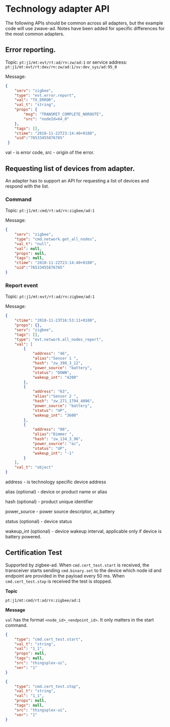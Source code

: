 # Technology adapter API

The following APIs should be common across all adapters, but the example code will use zwave-ad. Notes have been added for specific differences for the most common adapters.

## Error reporting.

Topic: `pt:j1/mt:evt/rt:ad/rn:zw/ad:1` or service address: `pt:j1/mt:evt/rt:dev/rn:zw/ad:1/sv:dev_sys/ad:95_0`

Message:

```json
{
    "serv": "zigbee",
    "type": "evt.error.report",
    "val": "TX_ERROR",
    "val_t": "string",
    "props": {
        "msg": "TRANSMIT_COMPLETE_NOROUTE",
        "src": "nodeId=64_0"
    },
    "tags": [],
    "ctime": "2018-11-22T23:14:40+0100",
    "uid":"76533455876765"
 }
```

val - is error code, src - origin of the error.

## Requesting list of devices from adapter.

An adapter has to support an API for requesting a list of devices and respond with the list.

### Command

Topic: `pt:j1/mt:cmd/rt:ad/rn:zigbee/ad:1`

Message:

```json
{
    "serv": "zigbee",
    "type": "cmd.network.get_all_nodes",
    "val_t": "null",
    "val": null,
    "props": null,
    "tags": null,
    "ctime": "2018-11-22T23:14:40+0100",
    "uid":"76533455876765"
}
```

### Report event

Topic: `pt:j1/mt:evt/rt:ad/rn:zigbee/ad:1`

Message:

```json
{
    "ctime": "2018-11-23T16:53:11+0100",
    "props": {},
    "serv": "zigbee",
    "tags": [],
    "type": "evt.network.all_nodes_report",
    "val": [
        {
            "address": "46",
            "alias":"Sensor 1 ",
            "hash": "zw_398_3_12",
            "power_source": "battery",
            "status": "DOWN",
            "wakeup_int": "4200"
        },
        {
            "address": "63",
            "alias":"Sensor 2 ",
            "hash": "zw_271_1794_4096",
            "power_source": "battery",
            "status": "UP",
            "wakeup_int": "3600"
        },
        {
            "address": "80",
            "alias":"Dimmer ",
            "hash": "zw_134_3_96",
            "power_source": "ac",
            "status": "UP",
            "wakeup_int": "-1"
        }
    ],
    "val_t": "object"
}
```

address - is technology specific device address

alias (optional) - device or product name or alias

hash (optional) - product unique identifier

power_source - power source descriptor, ac,battery

status (optional) - device status

wakeup_int (optional) - device wakeup interval, applicable only if device is battery powered.

## Certification Test

Supported by zigbee-ad. When `cmd.cert_test.start` is received, the transceiver starts sending `cmd.binary.set` to the device which node id and endpoint are provided in the payload every 50 ms. When `cmd.cert_test.stop` is received the test is stopped.

__Topic__

`pt:j1/mt:cmd/rt:ad/rn:zigbee/ad:1`

__Message__

`val` has the format `<node_id>_<endpoint_id>`. It only matters in the start command.

```json
{
    "type": "cmd.cert_test.start",
    "val_t": "string",
    "val": "1_1",
    "props": null,
    "tags": null,
    "src": "thingsplex-ui",
    "ver": "1"
}
```

```json
{
    "type": "cmd.cert_test.stop",
    "val_t": "string",
    "val": "1_1",
    "props": null,
    "tags": null,
    "src": "thingsplex-ui",
    "ver": "1"
}
```
